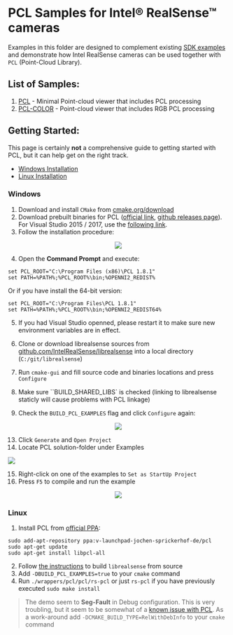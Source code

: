 # PCL Samples for Intel® RealSense™ cameras
Examples in this folder are designed to complement existing [SDK examples](../../examples) and demonstrate how Intel RealSense cameras can be used together with `PCL` (Point-Cloud Library). 
 
## List of Samples:
1. [PCL](./pcl) - Minimal Point-cloud viewer that includes PCL processing
2. [PCL-COLOR](./pcl-color) - Point-cloud viewer that includes RGB PCL processing

## Getting Started:
This page is certainly **not** a comprehensive guide to getting started with PCL, but it can help get on the right track. 

* [Windows Installation](#windows)
* [Linux Installation](#linux)

### Windows
1. Download and install `CMake` from [cmake.org/download](https://cmake.org/download/)
2. Download prebuilt binaries for PCL ([official link](http://pointclouds.org/downloads/windows.html), [github releases page](https://github.com/PointCloudLibrary/pcl/releases)). For Visual Studio 2015 / 2017, use the [following link](http://unanancyowen.com/en/pcl181).
3. Follow the installation procedure:

<p align="center"><img src="res/1.PNG" /></p>

4. Open the **Command Prompt** and execute:
```
set PCL_ROOT="C:\Program Files (x86)\PCL 1.8.1"
set PATH=%PATH%;%PCL_ROOT%\bin;%OPENNI2_REDIST%
```
Or if you have install the 64-bit version:
```
set PCL_ROOT="C:\Program Files\PCL 1.8.1"
set PATH=%PATH%;%PCL_ROOT%\bin;%OPENNI2_REDIST64%
```

5. If you had Visual Studio openned, please restart it to make sure new environment variables are in effect. 

6. Clone or download librealsense sources from [github.com/IntelRealSense/librealsense](https://github.com/IntelRealSense/librealsense) into a local directory (`C:/git/librealsense`)
7. Run `cmake-gui` and fill source code and binaries locations and press `Configure`
8. Make sure ``BUILD_SHARED_LIBS` is checked (linking to librealsense staticly will cause problems with PCL linkage)
9. Check the `BUILD_PCL_EXAMPLES` flag and click `Configure` again:

<p align="center"><img src="res/2.PNG" /></p>

13. Click `Generate` and `Open Project`
14. Locate PCL solution-folder under Examples

<img src="res/3.PNG" />

15. Right-click on one of the examples to `Set as StartUp Project`
16. Press `F5` to compile and run the example

<p align="center"><img src="res/4.PNG" /></p>


### Linux

1. Install PCL from [official PPA](http://pointclouds.org/downloads/linux.html):
```shell
sudo add-apt-repository ppa:v-launchpad-jochen-sprickerhof-de/pcl
sudo apt-get update
sudo apt-get install libpcl-all
```
2. Follow [the instructions](https://github.com/IntelRealSense/librealsense/blob/master/doc/installation_linux_manual.md) to build `librealsense` from source
3. Add `-DBUILD_PCL_EXAMPLES=true` to your `cmake` command
4. Run `./wrappers/pcl/pcl/rs-pcl` or just `rs-pcl` if you have previously executed `sudo make install`

> The demo seem to **Seg-Fault** in Debug configuration. This is very troubling, but it seem to be somewhat of a [known issue with PCL](https://stackoverflow.com/questions/26346690/debug-seg-fault-in-boostmathlanczos-with-libpcl-surface). As a work-around add `-DCMAKE_BUILD_TYPE=RelWithDebInfo` to your `cmake` command


